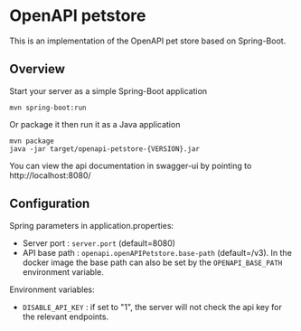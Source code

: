 # OpenAPI petstore

This is an implementation of the OpenAPI pet store based on Spring-Boot.

## Overview

Start your server as a simple Spring-Boot application
```
mvn spring-boot:run
```
Or package it then run it as a Java application
```
mvn package
java -jar target/openapi-petstore-{VERSION}.jar
```

You can view the api documentation in swagger-ui by pointing to  
http://localhost:8080/


## Configuration

Spring parameters in application.properties:
* Server port : `server.port` (default=8080)
* API base path : `openapi.openAPIPetstore.base-path` (default=/v3). In the docker image the base path can also be set by the `OPENAPI_BASE_PATH` environment variable.

Environment variables:
* `DISABLE_API_KEY` : if set to "1", the server will not check the api key for the relevant endpoints.